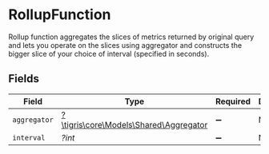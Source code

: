# RollupFunction

Rollup function aggregates the slices of metrics returned by original query and lets you operate on the slices using aggregator and constructs the bigger slice of your choice of interval (specified in seconds).


## Fields

| Field                                                                       | Type                                                                        | Required                                                                    | Description                                                                 |
| --------------------------------------------------------------------------- | --------------------------------------------------------------------------- | --------------------------------------------------------------------------- | --------------------------------------------------------------------------- |
| `aggregator`                                                                | [?\tigris\core\Models\Shared\Aggregator](../../Models/Shared/Aggregator.md) | :heavy_minus_sign:                                                          | N/A                                                                         |
| `interval`                                                                  | *?int*                                                                      | :heavy_minus_sign:                                                          | N/A                                                                         |